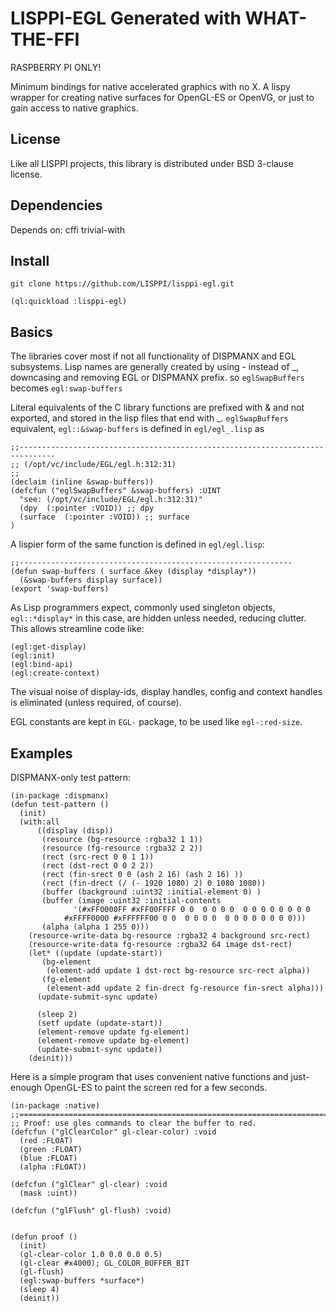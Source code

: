 # LISPPI-EGL   Generated with WHAT-THE-FFI

RASPBERRY PI ONLY!

Minimum bindings for native accelerated graphics with no X.  A lispy wrapper for creating native surfaces for OpenGL-ES or OpenVG, or just to gain access to native graphics.

## License

Like all LISPPI projects, this library is distributed under BSD 3-clause license.

## Dependencies

Depends on: cffi trivial-with

## Install

```
git clone https://github.com/LISPPI/lisppi-egl.git

(ql:quickload :lisppi-egl)
```

## Basics

The libraries cover most if not all functionality of DISPMANX and EGL subsystems.  Lisp names are generally created by using - instead of _, downcasing and removing EGL or DISPMANX prefix.  so `eglSwapBuffers` becomes `egl:swap-buffers`

Literal equivalents of the C library functions are prefixed with & and not exported, and stored in the lisp files that end with _.  `eglSwapBuffers` equivalent, `egl::&swap-buffers` is defined in `egl/egl_.lisp` as 

```
;;------------------------------------------------------------------------------
;; (/opt/vc/include/EGL/egl.h:312:31)
;;
(declaim (inline &swap-buffers))
(defcfun ("eglSwapBuffers" &swap-buffers) :UINT
  "see: (/opt/vc/include/EGL/egl.h:312:31)"
  (dpy  (:pointer :VOID)) ;; dpy
  (surface  (:pointer :VOID)) ;; surface
)
```
A lispier form of the same function is defined in `egl/egl.lisp`:
```
;;-------------------------------------------------------------
(defun swap-buffers ( surface &key (display *display*))
  (&swap-buffers display surface))
(export 'swap-buffers)

```
As Lisp programmers expect, commonly used singleton objects, `egl::*display*` in this case, are hidden unless needed, reducing clutter. This allows streamline code like:
```
(egl:get-display)
(egl:init)
(egl:bind-api)
(egl:create-context)
```
The visual noise of display-ids, display handles, config and context handles is eliminated (unless required, of course).

EGL constants are kept in `EGL-` package, to be used like `egl-:red-size`.

## Examples

DISPMANX-only test pattern:

```
(in-package :dispmanx)
(defun test-pattern ()
  (init)
  (with:all
      ((display (disp))
       (resource (bg-resource :rgba32 1 1))
       (resource (fg-resource :rgba32 2 2))
       (rect (src-rect 0 0 1 1))
       (rect (dst-rect 0 0 2 2))
       (rect (fin-srect 0 0 (ash 2 16) (ash 2 16) ))
       (rect (fin-drect (/ (- 1920 1080) 2) 0 1080 1080))
       (buffer (background :uint32 :initial-element 0) )
       (buffer (image :uint32 :initial-contents
		      '(#xFF0000FF #xFF00FFFF 0 0  0 0 0 0  0 0 0 0 0 0 0 0
			#xFFFF0000 #xFFFFFF00 0 0  0 0 0 0  0 0 0 0 0 0 0 0)))
       (alpha (alpha 1 255 0)))
    (resource-write-data bg-resource :rgba32 4 background src-rect)
    (resource-write-data fg-resource :rgba32 64 image dst-rect)
    (let* ((update (update-start))
	   (bg-element
	    (element-add update 1 dst-rect bg-resource src-rect alpha))
	   (fg-element
	    (element-add update 2 fin-drect fg-resource fin-srect alpha)))
      (update-submit-sync update)
      
      (sleep 2)
      (setf update (update-start))
      (element-remove update fg-element)
      (element-remove update bg-element)
      (update-submit-sync update))
    (deinit)))
```

Here is a simple program that uses convenient native functions and just-enough OpenGL-ES to paint the screen red for a few seconds.

```
(in-package :native)
;;=====================================================================
;; Proof: use gles commands to clear the buffer to red.
(defcfun ("glClearColor" gl-clear-color) :void
  (red :FLOAT)
  (green :FLOAT)
  (blue :FLOAT)
  (alpha :FLOAT))

(defcfun ("glClear" gl-clear) :void
  (mask :uint))

(defcfun ("glFlush" gl-flush) :void)


(defun proof ()
  (init)
  (gl-clear-color 1.0 0.0 0.0 0.5)
  (gl-clear #x4000); GL_COLOR_BUFFER_BIT
  (gl-flush)
  (egl:swap-buffers *surface*)
  (sleep 4)
  (deinit))
```

